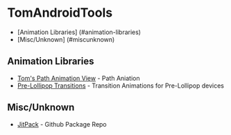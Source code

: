# TomAndroidTools
* [Animation Libraries] (#animation-libraries)
* [Misc/Unknown] (#miscunknown)

## Animation Libraries
* [Tom's Path Animation View](https://github.com/tspaulding0222/TomAndroidAnimatePathView) - Path Aniation
* [Pre-Lollipop Transitions](https://github.com/takahirom/PreLollipopTransition) - Transition Animations for Pre-Lollipop devices

## Misc/Unknown
* [JitPack](https://jitpack.io/) - Github Package Repo
